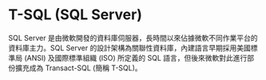 # T-SQL (SQL Server)

SQL Server 是由微軟開發的資料庫伺服器，長時間以來佔據微軟不同作業平台的資料庫主力。SQL Server 的設計架構為關聯性資料庫，內建語言早期採用美國標準局 (ANSI) 及國際標準組織 (ISO) 所定義的 SQL 語言，但後來微軟對此進行部份擴充成為 Transact-SQL (簡稱 T-SQL)。
